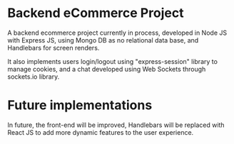 # Backend eCommerce Project

A backend ecommerce project currently in process, developed in Node JS with Express JS, using Mongo DB as no relational data base, and Handlebars for screen renders. 

It also implements users login/logout using "express-session" library to manage cookies, and a chat developed using Web Sockets through sockets.io library.

# Future implementations

In future, the front-end will be improved, Handlebars will be replaced with React JS to add more dynamic features to the user experience.     
